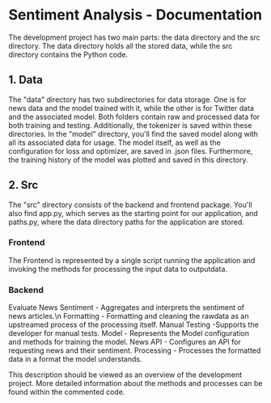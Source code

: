 # Sentiment Analysis - Documentation
The development project has two main parts: the data directory and the src directory. The data directory holds all the stored data, while the src directory contains the Python code.

## 1. Data
The "data" directory has two subdirectories for data storage. One is for news data and the model trained with it, while the other is for Twitter data and the associated model. Both folders contain raw and processed data for both training and testing. Additionally, the tokenizer is saved within these directories.
In the "model" directory, you'll find the saved model along with all its associated data for usage. The model itself, as well as the configuration for loss and optimizer, are saved in .json files. Furthermore, the training history of the model was plotted and saved in this directory.

## 2. Src
The "src" directory consists of the backend and frontend package. You'll also find app.py, which serves as the starting point for our application, and paths.py, where the data directory paths for the application are stored.
### Frontend
The Frontend is represented by a single script running the application and invoking the methods for processing the input data to outputdata.
### Backend
Evaluate News Sentiment - Aggregates and interprets the sentiment of news articles.\n
Formatting - Formatting and cleaning the rawdata as an upstreamed process of the processing itself.
Manual Testing -Supports the developer for manual tests.
Model - Represents the Model configuration and methods for training the model.
News API - Configures an API for requesting news and their sentiment.
Processing - Processes the formatted data in a format the model understands.

This description should be viewed as an overview of the development project. More detailed information about the methods and processes can be found within the commented code.
